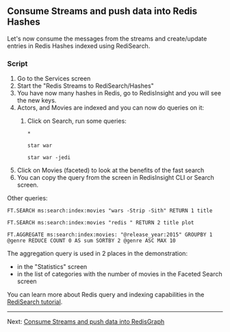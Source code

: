
## Consume Streams and push data into Redis Hashes

Let's now consume the messages from the streams and create/update entries in Redis Hashes indexed using RediSearch.

### Script

1. Go to the Services screen
2. Start the  "Redis Streams to RediSearch/Hashes"
3. You have now many hashes in Redis, go to RedisInsight and you will see the new keys.
4. Actors, and Movies are indexed and you can now do queries on it:
    1. Click on Search, run some queries:
        
        `*`

        `star war`

        `star war -jedi`
5. Click on Movies (faceted) to look at the benefits of the fast search
6. You can copy the query from the screen in RedisInsight CLI or Search screen.

Other queries:
```
FT.SEARCH ms:search:index:movies "wars -Strip -Sith" RETURN 1 title
```

```
FT.SEARCH ms:search:index:movies "redis " RETURN 2 title plot
```

```
FT.AGGREGATE ms:search:index:movies: "@release_year:2015" GROUPBY 1 @genre REDUCE COUNT 0 AS sum SORTBY 2 @genre ASC MAX 10
```

The aggregation query is used in 2 places in the demonstration:

* in the "Statistics" screen
* in the list of categories with the number of movies in the Faceted Search screen


You can learn more about Redis query and indexing capabilities in the [RediSearch tutorial](https://github.com/RediSearch/redisearch-getting-started/blob/master/docs/001-introduction.md).

---
Next: [Consume Streams and push data into RedisGraph](07-consume-streams-to-redish-graph.md)